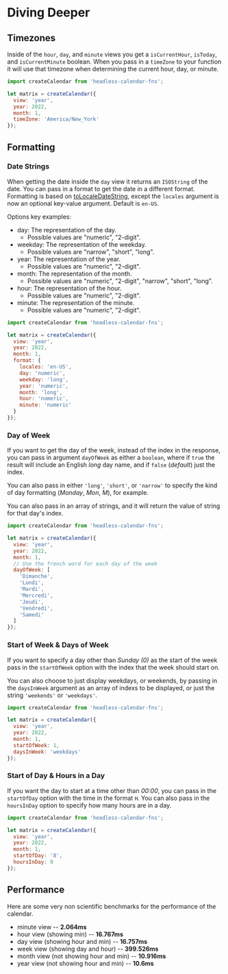 # Diving Deeper

## Timezones

Inside of the `hour`, `day`, and `minute` views you get a `isCurrentHour`, `isToday`, and `isCurrentMinute` boolean. When you pass in a `timeZone` to your function it will use that timezone when determining the current hour, day, or minute.

```js
import createCalendar from 'headless-calendar-fns';

let matrix = createCalendar({
  view: 'year',
  year: 2022,
  month: 1,
  timeZone: 'America/New_York'
});
```

## Formatting

### Date Strings

When getting the date inside the `day` view it returns an `ISOString` of the date. You can pass in a format to get the date in a different format. Formatting is based on [toLocaleDateString](https://developer.mozilla.org/en-US/docs/Web/JavaScript/Reference/Global_Objects/Number/toLocaleString), except the `locales` argument is now an optional key-value argument. Default is `en-US`.

Options key examples:

* day: The representation of the day. 
  * Possible values are "numeric", "2-digit".
* weekday: The representation of the weekday. 
  * Possible values are "narrow", "short", "long".
* year: The representation of the year. 
  * Possible values are "numeric", "2-digit".
* month: The representation of the month. 
  * Possible values are "numeric", "2-digit", "narrow", "short", "long".
* hour:  The representation of the hour. 
  * Possible values are "numeric", "2-digit".
* minute: The representation of the minute. 
  * Possible values are "numeric", "2-digit".

```js
import createCalendar from 'headless-calendar-fns';

let matrix = createCalendar({
  view: 'year',
  year: 2022,
  month: 1,
  format: {
    locales: 'en-US',
    day: 'numeric',
    weekday: 'long',
    year: 'numeric',
    month: 'long',
    hour: 'numeric',
    minute: 'numeric'
  }
});
```

### Day of Week

If you want to get the day of the week, instead of the index in the response, you can pass in argument `dayOfWeek` as either a `boolean`, where if `true` the result will include an English _long_ day name, and if `false` (_default_) just the index.

You can also pass in either `'long'`, `'short'`, or `'narrow'` to specify the kind of day formatting (_Monday_, _Mon_, _M_), for example.

You can also pass in an array of strings, and it will return the value of string for that day's index.

```js
import createCalendar from 'headless-calendar-fns';

let matrix = createCalendar({
  view: 'year',
  year: 2022,
  month: 1,
  // Use the french word for each day of the week
  dayOfWeek: [
    'Dimanche',
    'Lundi',
    'Mardi',
    'Mercredi',
    'Jeudi',
    'Vendredi',
    'Samedi'
  ]
});
```

### Start of Week & Days of Week

If you want to specify a day other than _Sunday (0)_ as the start of the week pass in the `startOfWeek` option with the index that the week should start on.

You can also choose to just display weekdays, or weekends, by passing in the `daysInWeek` argument as an array of indexs to be displayed, or just the string `'weekends'` or `'weekdays'`.

```js
import createCalendar from 'headless-calendar-fns';

let matrix = createCalendar({
  view: 'year',
  year: 2022,
  month: 1,
  startOfWeek: 1,
  daysInWeek: 'weekdays'
});
```

### Start of Day & Hours in a Day

If you want the day to start at a time other than _00:00_, you can pass in the `startOfDay` option with the time in the format `H`. You can also pass in the `hoursInDay` option to specify how many hours are in a day.

```js
import createCalendar from 'headless-calendar-fns';

let matrix = createCalendar({
  view: 'year',
  year: 2022,
  month: 1,
  startOfDay: '8',
  hoursInDay: 9
});
```

## Performance

Here are some very non scientific benchmarks for the performance of the calendar.

* minute view -- **2.064ms**
* hour view (showing min) -- **16.767ms**
* day view (showing hour and min) -- **16.757ms**
* week view (showing day and hour) -- **399.526ms**
* month view (not showing hour and min) -- **10.916ms**
* year view (not showing hour and min) -- **10.6ms**